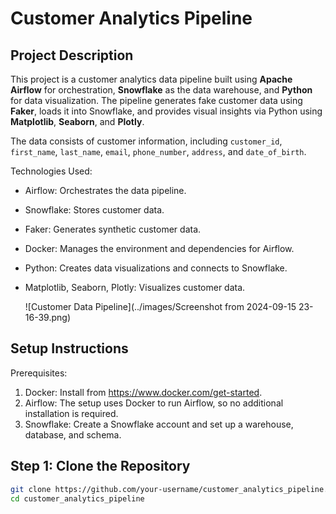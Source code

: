 Customer Analytics Pipeline
============================

Project Description
--------------------
This project is a customer analytics data pipeline built using **Apache Airflow** for orchestration, **Snowflake** as the data warehouse, and **Python** for data visualization. The pipeline generates fake customer data using **Faker**, loads it into Snowflake, and provides visual insights via Python using **Matplotlib**, **Seaborn**, and **Plotly**.

The data consists of customer information, including `customer_id`, `first_name`, `last_name`, `email`, `phone_number`, `address`, and `date_of_birth`.

Technologies Used:
- Airflow: Orchestrates the data pipeline.
- Snowflake: Stores customer data.
- Faker: Generates synthetic customer data.
- Docker: Manages the environment and dependencies for Airflow.
- Python: Creates data visualizations and connects to Snowflake.
- Matplotlib, Seaborn, Plotly: Visualizes customer data.

  ![Customer Data Pipeline](../images/Screenshot from 2024-09-15 23-16-39.png)

Setup Instructions
--------------------
Prerequisites:
1. Docker: Install from https://www.docker.com/get-started.
2. Airflow: The setup uses Docker to run Airflow, so no additional installation is required.
3. Snowflake: Create a Snowflake account and set up a warehouse, database, and schema.

Step 1: Clone the Repository
-----------------------------
```bash
git clone https://github.com/your-username/customer_analytics_pipeline.git
cd customer_analytics_pipeline
